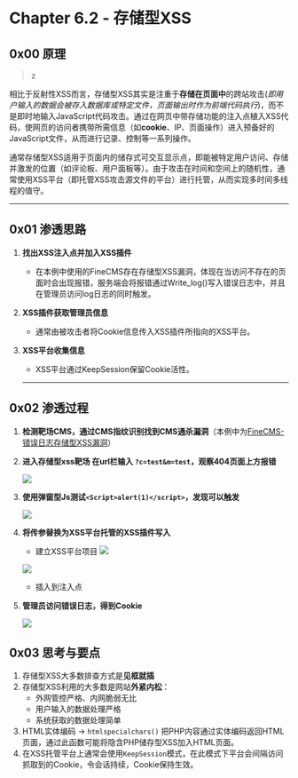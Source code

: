 # Chapter 6.2 - 存储型XSS

## 0x00	原理

> z

相比于反射性XSS而言，存储型XSS其实是注重于**存储在页面中**的跨站攻击(*即用户输入的数据会被存入数据库或特定文件，页面输出时作为前端代码执行*)，而不是即时地输入JavaScript代码攻击。通过在网页中带存储功能的注入点植入XSS代码，使网页的访问者携带所需信息（如**cookie**、IP、页面操作）进入预备好的JavaScript文件，从而进行记录、控制等一系列操作。

通常存储型XSS适用于页面内的储存式可交互显示点，即能被特定用户访问、存储并激发的位置（如评论板、用户面板等）。由于攻击在时间和空间上的随机性，通常使用XSS平台（即托管XSS攻击源文件的平台）进行托管，从而实现多时间多线程的值守。


---

## 0x01	渗透思路

1. **找出XSS注入点并加入XSS插件**
   
   - 在本例中使用的FineCMS存在存储型XSS漏洞，体现在当访问不存在的页面时会出现报错，服务端会将报错通过Write_log()写入错误日志中，并且在管理员访问log日志的同时触发。
2. **XSS插件获取管理员信息**
   
   - 通常由被攻击者将Cookie信息传入XSS插件所指向的XSS平台。
3. **XSS平台收集信息**
   - XSS平台通过KeepSession保留Cookie活性。

   ---

## 0x02	渗透过程

1. **检测靶场CMS，通过CMS指纹识别找到CMS通杀漏洞**（本例中为[FineCMS-错误日志存储型XSS漏洞](https://www.jianshu.com/p/200ea62486d9)）

2. **进入存储型xss靶场 在url栏输入 `?c=test&m=test`，观察404页面上方报错**

	![](https://nc0.cdn.zkaq.cn/md/5371/d39f505287ee120bf41a5346ac292ec9_75689.png)
3. **使用弹窗型Js测试```<Script>alert(1)</script>```，发现可以触发**

	![](https://nc0.cdn.zkaq.cn/md/5371/71f0a3f1f90944baae441b6d512b0894_86584.png)
4. **将传参替换为XSS平台托管的XSS插件写入**
	- 建立XSS平台项目
	![](https://nc0.cdn.zkaq.cn/md/5371/7d200a8e196d1ba692fbf6c0e48be99b_12532.png)

	![](https://nc0.cdn.zkaq.cn/md/5371/863a677a3ea7cd252a327e5bb4a7d036_52809.png)
	
	- 插入到注入点
5. **管理员访问错误日志，得到Cookie**

	![](https://nc0.cdn.zkaq.cn/md/5371/8f5b1bc66606313c1a6753ea2ec0639f_99236.png)

## 0x03	思考与要点

1. 存储型XSS大多数排查方式是**见框就插**
2. 存储型XSS利用的大多数是网站**外紧内松**：
   - 外网管控严格、内网脆弱无比
   - 用户输入的数据处理严格
   - 系统获取的数据处理简单
3. HTML实体编码 -> `htmlspecialchars()` 把PHP内容通过实体编码返回HTML页面，通过此函数可能将隐含PHP储存型XSS加入HTML页面。
4. 在XSS托管平台上通常会使用`KeepSession`模式，在此模式下平台会间隔访问抓取到的Cookie，令会话持续，Cookie保持生效。
